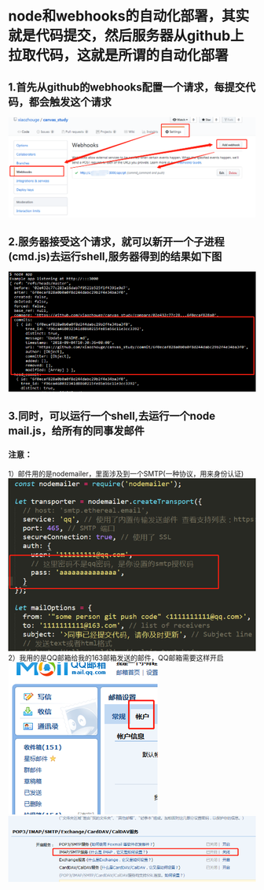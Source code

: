 # node和webhooks的自动化部署，其实就是代码提交，然后服务器从github上拉取代码，这就是所谓的自动化部署

##  1.首先从github的webhooks配置一个请求，每提交代码，都会触发这个请求
![Image_20180904141745-background](./assets/Image_20180904141745.png)
##  2.服务器接受这个请求，就可以新开一个子进程(cmd.js)去运行shell,服务器得到的结果如下图
![Image_20180904133602-background](./assets/Image_20180904133602.png)
##  3.同时，可以运行一个shell,去运行一个node mail.js，给所有的同事发邮件



### 注意：
1）邮件用的是nodemailer，里面涉及到一个SMTP(一种协议，用来身份认证)
![Image_20180904133508-background](./assets/Image_20180904133508.png)
2）我用的是QQ邮箱给我的163邮箱发送的邮件，QQ邮箱需要这样开启
![Image_20180904133456-background](./assets/Image_20180904133456.png)
![Image_20180904133459-background](./assets/Image_20180904133459.png)

